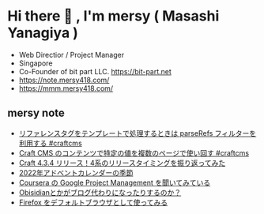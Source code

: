 # Hi there 👋 , I'm mersy ( Masashi Yanagiya )

- Web Directior / Project Manager
- Singapore
- Co-Founder of bit part LLC. https://bit-part.net
- https://note.mersy418.com/
- https://mmm.mersy418.com/

## mersy note
<!-- BLOG-POST-LIST:START -->
- [リファレンスタグをテンプレートで処理するときは  parseRefs フィルターを利用する #craftcms](https://note.mersy418.com/article/craftcms-parserefs-filter?utm_source=feed)
- [Craft CMS のコンテンツで特定の値を複数のページで使い回す #craftcms](https://note.mersy418.com/article/craftcms-rich-variables?utm_source=feed)
- [Craft 4.3.4 リリース！4系のリリースタイミングを振り返ってみた](https://note.mersy418.com/article/craft-4-3-4?utm_source=feed)
- [2022年アドベントカレンダーの季節](https://note.mersy418.com/article/advent-calendar-2022?utm_source=feed)
- [Coursera の Google Project Management を聞いてみている](https://note.mersy418.com/article/coursera-google-project-management?utm_source=feed)
- [Obisidianとかがブログ代わりになったりするのか？](https://note.mersy418.com/article/blog-note-obisidian-etc?utm_source=feed)
- [Firefox をデフォルトブラウザとして使ってみる](https://note.mersy418.com/article/firefox-default-browser?utm_source=feed)
<!-- BLOG-POST-LIST:END -->
